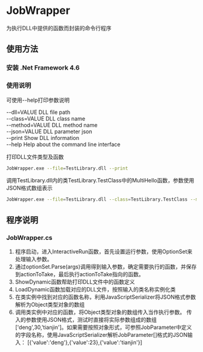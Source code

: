 # JobWrapper
为执行DLL中提供的函数而封装的命令行程序

## 使用方法
### 安装 .Net Framework 4.6

### 使用说明
可使用--help打印参数说明

   --dll=VALUE               DLL file path                        
   --class=VALUE             DLL class name                       
   --method=VALUE            DLL method name                      
   --json=VALUE              DLL parameter json                    
   --print                   Show DLL information                 
   --help                    Help about the command line interface


打印DLL文件类型及函数
```bash
JobWrapper.exe --file=TestLibrary.dll --print
```

调用TestLibrary.dll内的类TestLibrary.TestClass中的MultiHello函数，参数使用JSON格式数组表示
```bash
JobWrapper.exe --file=TestLibrary.dll --class=TestLibrary.TestClass --method=MultiHello --json=['deng',30,'tianjin']
```

## 程序说明
### JobWrapper.cs
1. 程序启动，进入InteractiveRun函数，首先设置运行参数，使用OptionSet来处理输入参数。
2. 通过optionSet.Parse(args)调用得到输入参数，确定需要执行的函数，并保存到actionToTake，最后执行actionToTake指向的函数。
3. ShowDynamic函数帮助打印DLL文件中的函数定义
4. LoadDynamic函数加载对应的DLL文件，按照输入的类名称实例化类
5. 在类实例中找到对应的函数名称，利用JavaScriptSerializer将JSON格式参数解析为Object类型对象的数组
6. 调用类实例中对应的函数，将Object类型对象的数组传入当作执行参数。
传入的参数使用JSON格式，测试时直接将实际参数组成的数组['deng',30,'tianjin']。如果需要按照对象形式，可参照JobParameter中定义的字段名称，使用JavaScriptSerializer解析JobParameter[]格式的JSON输入：
[{'value':'deng'},{'value':23},{'value':'tianjin'}]
